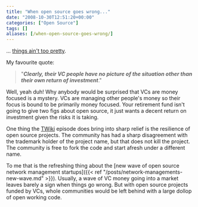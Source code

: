 ```yaml
---
title: "When open source goes wrong..."
date: "2008-10-30T12:51:20+00:00"
categories: ["Open Source"]
tags: []
aliases: [/when-open-source-goes-wrong/]
---
```


... [things ain't too pretty](http://blog.wikiring.com/Blog/BlogEntry28).

My favourite quote:

>"<em><strong>Clearly, their VC people have no picture of the situation other than their own return of investment</strong></em>."

Well, yeah duh! Why anybody would be surprised that VCs are money focused is a mystery. VCs are managing other people's money so their focus is bound to be primarily money focused. Your retirement fund isn't going to give two figs about open source, it just wants a decent return on investment given the risks it is taking.

One thing the [TWiki](http://twiki.org/) episode does bring into sharp relief is the resilience of open source projects. The community has had a sharp disagreement with the trademark holder of the project name, but that does not kill the project. The community is free to fork the code and start afresh under a different name.

To me that is the refreshing thing about the [new wave of open source network management startups]({{< ref "/posts/network-managements-new-wave.md" >}}). Usually, a wave of VC money going into a market leaves barely a sign when things go wrong. But with open source projects funded by VCs, whole communities would be left behind with a large dollop of open working code.
